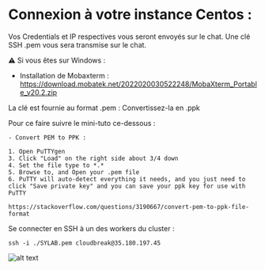 # Connexion à votre instance Centos :

Vos Credentials et IP respectives vous seront envoyés sur le chat.
Une clé SSH .pem vous sera transmise sur le chat.

:warning: Si vous êtes sur Windows :

- Installation de Mobaxterm :
https://download.mobatek.net/2022020030522248/MobaXterm_Portable_v20.2.zip

La clé est fournie au format .pem : Convertissez-la en .ppk 

Pour ce faire suivre le mini-tuto ce-dessous :

```console
- Convert PEM to PPK :

1. Open PuTTYgen
3. Click "Load" on the right side about 3/4 down
4. Set the file type to *.*
5. Browse to, and Open your .pem file
6. PuTTY will auto-detect everything it needs, and you just need to click "Save private key" and you can save your ppk key for use with PuTTY

https://stackoverflow.com/questions/3190667/convert-pem-to-ppk-file-format
```


Se connecter en SSH à un des workers du cluster :
```console
ssh -i ./SYLAB.pem cloudbreak@35.180.197.45
```
![alt text](https://i.ibb.co/tYL7W8y/Annotation-2020-05-08-135954.png)
